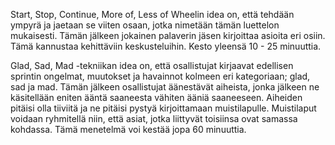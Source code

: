Start, Stop, Continue, More of, Less of Wheelin idea on, että tehdään ympyrä ja jaetaan se viiten osaan, jotka nimetään tämän luettelon mukaisesti. Tämän jälkeen jokainen palaverin jäsen kirjoittaa asioita eri osiin. Tämä kannustaa kehittäviin keskusteluihin. Kesto yleensä 10 - 25 minuuttia.

Glad, Sad, Mad -tekniikan idea on, että osallistujat kirjaavat edellisen sprintin ongelmat, muutokset ja havainnot kolmeen eri kategoriaan; glad, sad ja mad. Tämän jälkeen osallistujat äänestävät aiheista, jonka jälkeen ne käsitellään eniten ääntä saaneesta vähiten ääniä saaneeseen. Aiheiden pitäisi olla tiiviitä ja ne pitäisi pystyä kirjoittamaan muistilapulle. Muistilaput voidaan ryhmitellä niin, että asiat, jotka liittyvät toisiinsa ovat samassa kohdassa. Tämä menetelmä voi kestää jopa 60 minuuttia.
